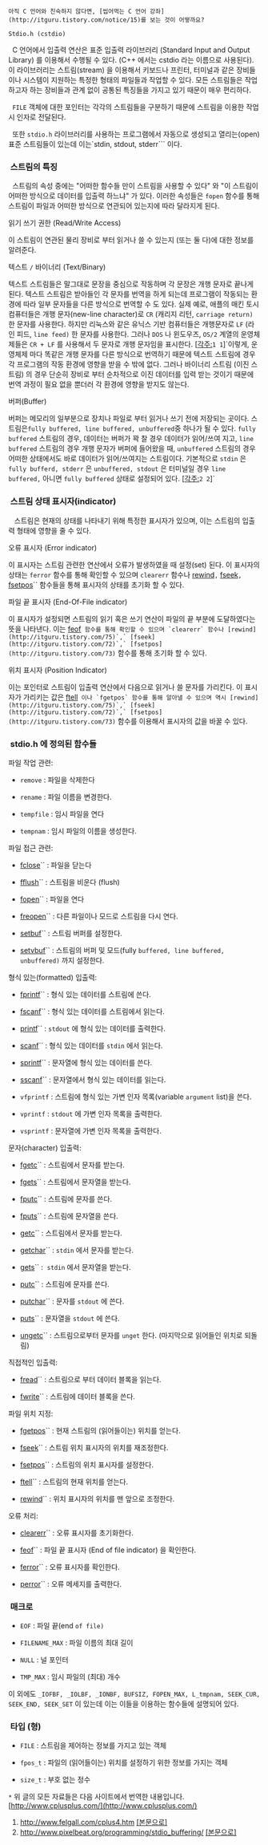 



```warning
아직 C 언어와 친숙하지 않다면, [씹어먹는 C 언어 강좌](http://itguru.tistory.com/notice/15)를 보는 것이 어떻까요?
```

`Stdio.h (cstdio)`

  C 언어에서 입출력 연산은 표준 입출력 라이브러리 (Standard Input and Output Library) 를 이용해서 수행될 수 있다. (C++ 에서는 cstdio 라는 이름으로 사용된다). 이 라이브러리는 스트림(stream) 을 이용해서 키보드나 프린터, 터미널과 같은 장비들이나 시스템이 지원하는 특정한 형태의 파일들과 작업할 수 있다. 모든 스트림들은 작업하고자 하는 장비들과 관계 없이 공통된 특징들을 가지고 있기 때문이 매우 편리하다.

  `FILE` 객체에 대한 포인터는 각각의 스트림들을 구분하기 때문에 스트림을 이용한 작업시 인자로 전달된다.

  또한 `stdio.h` 라이브러리를 사용하는 프로그램에서 자동으로 생성되고 열리는(open) 표준 스트림들이 있는데 이는`stdin, stdout, stderr``` 이다.



###  스트림의 특징




  스트림의 속성 중에는 "어떠한 함수들 만이 스트림을 사용할 수 있다" 와 "이 스트림이 어떠한 방식으로 데이터를 입출력 하느냐" 가 있다. 이러한 속성들은 `fopen` 함수를 통해 스트림이 파일과 어떠한 방식으로 연관되어 있는지에 따라 달라지게 된다.

읽기 쓰기 권한 (Read/Write Access)

이 스트림이 연관된 물리 장비로 부터 읽거나 쓸 수 있는지 (또는 둘 다)에 대한 정보를 알려준다.

텍스트 `/` 바이너리 (Text/Binary)

텍스트 스트림들은 말그대로 문장을 중심으로 작동하며 각 문장은 개행 문자로 끝나게 된다. 텍스트 스트림은 받아들인 각 문자를 번역을 하게 되는데 프로그램이 작동되는 환경에 따라 일부 문자들을 다른 방식으로 번역할 수 도 있다. 실제 예로, 애플의 매킨 토시 컴퓨터들은 개행 문자(new-line character)로 `CR` (캐리지 리턴, `carriage return)` 한 문자를 사용한다. 하지만 리눅스와 같은 유닉스 기반 컴퓨터들은 개행문자로 `LF` (라인 피드, `line feed)` 한 문자를 사용한다. 그러나 `DOS` 나 윈도우즈, `OS/2` 계열의 운영체제들은 `CR + LF` 를 사용해서 두 문자로 개행 문자임을 표시한다. [[각주:](#footnote_34_1)`1 1`]`이렇게, 운영체제 마다 똑같은 개행 문자를 다른 방식으로 번역하기 때문에 텍스트 스트림에 경우 각 프로그램의 작동 환경에 영향을 받을 수 밖에 없다. 그러나 바이너리 스트림 (이진 스트림) 의 경우 단순히 장비로 부터 순차적으로 이진 데이터를 입력 받는 것이기 때문에 번역 과정이 필요 없을 뿐더러 각 환경에 영향을 받지도 않는다.

버퍼(Buffer)

버퍼는 메모리의 일부분으로 장치나 파일로 부터 읽거나 쓰기 전에 저장되는 곳이다. 스트림은`fully buffered, line buffered, unbuffered`중 하나가 될 수 있다. `fully buffered` 스트림의 경우, 데이터는 버퍼가 꽉 찰 경우 데이터가 읽어/쓰여 지고, `line buffered` 스트림의 경우 개행 문자가 버퍼에 들어왔을 때, `unbuffered` 스트림의 경우 어떠한 상태에서도 바로 데이터가 읽어/쓰여지는 스트림이다. 기본적으로 `stdin` 은 `fully bufferd, stderr` 은 `unbuffered, stdout` 은 터미널일 경우 `line buffered,` 아니면 `fully buffered` 상태로 설정되어 있다. [[각주:](#footnote_34_2)`2 2`]`


###  스트림 상태 표시자(indicator)



   스트림은 현재의 상태를 나타내기 위해 특정한 표시자가 있으며, 이는 스트림의 입출력 형태에 영향을 줄 수 있다.

오류 표시자 (Error indicator)

이 표시자는 스트림 관련한 연산에서 오류가 발생하였을 때 설정(set) 된다. 이 표시자의 상태는 `ferror` 함수를 통해 확인할 수 있으며 `clearerr` 함수나 [rewind](http://itguru.tistory.com/75)`,` [fseek](http://itguru.tistory.com/72)`,` [fsetpos](http://itguru.tistory.com/73)`` 함수들을 통해 표시자의 상태를 초기화 할 수 있다.

파일 끝 표시자 (End-Of-File indicator)

이 표시자가 설정되면 스트림의 읽기 혹은 쓰기 연산이 파일의 끝 부분에 도달하였다는 뜻을 나타낸다. 이는 [feof](http://itguru.tistory.com/51)`` 함수를 통해 확인할 수 있으며 `clearerr` 함수나 [rewind](http://itguru.tistory.com/75)`,` [fseek](http://itguru.tistory.com/72)`,` [fsetpos](http://itguru.tistory.com/73)`` 함수를 통해 초기화 할 수 있다.

위치 표시자 (Position Indicator)

이는 포인터로 스트림이 입출력 연산에서 다음으로 읽거나 쓸 문자를 가리킨다. 이 표시자가 가리키는 값은 [ftell](http://itguru.tistory.com/74)`` 이나 `fgetpos` 함수를 통해 알아낼 수 있으며 역시 [rewind](http://itguru.tistory.com/75)`,` [fseek](http://itguru.tistory.com/72)`,` [fsetpos](http://itguru.tistory.com/73)`` 함수를 이용해서 표시자의 값을 바꿀 수 있다.




###  stdio.h 에 정의된 함수들




파일 작업 관련:


* `remove` : 파일을 삭제한다

* `rename` : 파일 이름을 변경한다.

* `tempfile` : 임시 파일을 연다

* `tempnam` : 임시 파일의 이름을 생성한다.


파일 접근 관련:


*  [fclose](http://itguru.tistory.com/54)`` : 파일을 닫는다

*  [fflush](http://itguru.tistory.com/57)`` : 스트림을 비운다 (flush)

*  [fopen](http://itguru.tistory.com/58)`` : 파일을 연다

*  [freopen](http://itguru.tistory.com/59)`` : 다른 파일이나 모드로 스트림을 다시 연다.

*  [setbuf](http://itguru.tistory.com/61)`` : 스트림 버퍼를 설정한다.

*  [setvbuf](http://itguru.tistory.com/62)`` : 스트림의 버퍼 및 모드(fully `buffered, line buffered, unbuffered)` 까지 설정한다.


형식 있는(formatted) 입출력:


*  [fprintf](http://itguru.tistory.com/64)`` : 형식 있는 데이터를 스트림에 쓴다.

*  [fscanf](http://itguru.tistory.com/65)`` : 형식 있는 데이터를 스트림에서 읽는다.

*  [printf](http://itguru.tistory.com/35)`` : `stdout` 에 형식 있는 데이터를 출력한다.

*  [scanf](http://itguru.tistory.com/36)`` : 형식 있는 데이터를 `stdin` 에서 읽는다.

*  [sprintf](http://itguru.tistory.com/66)`` : 문자열에 형식 있는 데이터를 쓴다.

*  [sscanf](http://itguru.tistory.com/67)`` : 문자열에서 형식 있는 데이터를 읽는다.

* `vfprintf` : 스트림에 형식 있는 가변 인자 목록(variable `argument` list)을 쓴다.

* `vprintf` : `stdout` 에 가변 인자 목록을 출력한다.

* `vsprintf` : 문자열에 가변 인자 목록을 출력한다.


문자(character) 입출력:


*  [fgetc](http://itguru.tistory.com/37)`` : 스트림에서 문자를 받는다.



*  [fgets](http://itguru.tistory.com/38)`` : 스트림에서 문자열을 받는다.



*  [fputc](http://itguru.tistory.com/39)`` : 스트림에 문자를 쓴다.

*  [fputs](http://itguru.tistory.com/40)`` : 스트림에 문자열을 쓴다.

*  [getc](http://itguru.tistory.com/41)`` : 스트림에서 문자를 받는다.



*  [getchar](http://itguru.tistory.com/44)`` : `stdin` 에서 문자를 받는다.

*  [gets](http://itguru.tistory.com/45)`` :  `stdin` 에서 문자열을 받는다.



*  [putc](http://itguru.tistory.com/46)`` : 스트림에 문자를 쓴다.

*  [putchar](http://itguru.tistory.com/47)`` : 문자를 `stdout` 에 쓴다.



*  [puts](http://itguru.tistory.com/48)`` : 문자열을 `stdout` 에 쓴다.

*  [ungetc](http://itguru.tistory.com/49)`` : 스트림으로부터 문자를 `unget` 한다. (마지막으로 읽어들인 위치로 되돌림)


직접적인 입출력:


*  [fread](http://itguru.tistory.com/68)`` : 스트림으로 부터 데이터 블록을 읽는다.

*  [fwrite](http://itguru.tistory.com/69)`` : 스트림에 데이터 블록을 쓴다.


파일 위치 지정:


*  [fgetpos](http://itguru.tistory.com/70)`` : 현재 스트림의 (읽어들이는) 위치를 얻는다.

*  [fseek](http://itguru.tistory.com/72)`` : 스트림 위치 표시자의 위치를 재조정한다.

*  [fsetpos](http://itguru.tistory.com/73)`` : 스트림의 위치 표시자를 설정한다.

*  [ftell](http://itguru.tistory.com/74)`` : 스트림의 현재 위치를 얻는다.

*  [rewind](http://itguru.tistory.com/75)`` : 위치 표시자의 위치를 맨 앞으로 조정한다.


오류 처리:


*  [clearerr](http://itguru.tistory.com/50)`` : 오류 표시자를 초기화한다.



*  [feof](http://itguru.tistory.com/51)`` : 파일 끝 표시자 (End of file indicator) 을 확인한다.

*  [ferror](http://itguru.tistory.com/52)`` : 오류 표시자를 확인한다.

*  [perror](http://itguru.tistory.com/53)`` : 오류 메세지를 출력한다.




###  매크로






* `EOF` : 파일 끝(end `of file)`



* `FILENAME_MAX` : 파일 이름의 최대 길이

* `NULL` : 널 포인터



* `TMP_MAX` : 임시 파일의 (최대) 개수

이 외에도 `_IOFBF, _IOLBF, _IONBF, BUFSIZ, FOPEN_MAX, L_tmpnam, SEEK_CUR, SEEK_END, SEEK_SET` 이 있는데 이는 이들을 이용하는 함수들에 설명되어 있다.





###  타입 (형)





* `FILE` : 스트림을 제어하는 정보를 가지고 있는 객체

* `fpos_t` : 파일의 (읽어들이는) 위치를 설정하기 위한 정보를 가지는 객체

* `size_t` : 부호 없는 정수


`*` 위 글의 모든 자료들은 다음 사이트에서 번역한 내용입니다. [http://www.cplusplus.com/](http://www.cplusplus.com/)


1. http://www.felgall.com/cplus4.htm
 [[본문으로]](#footnote_link_34_1)
1. http://www.pixelbeat.org/programming/stdio_buffering/
 [[본문으로]](#footnote_link_34_2)




